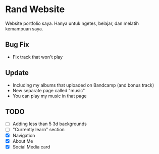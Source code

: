# Rand Website
Website portfolio saya. Hanya untuk ngetes, belajar, dan melatih kemampuan saya.

## Bug Fix
- Fix track that won't play

## Update
- Including my albums that uploaded on Bandcamp (and bonus track)
- New separate page called "music"
- You can play my music in that page

## TODO
- [ ] Adding less than 5 3d backgrounds
- [ ] "Currently learn" section
- [x] Navigation
- [x] About Me
- [x] Social Media card